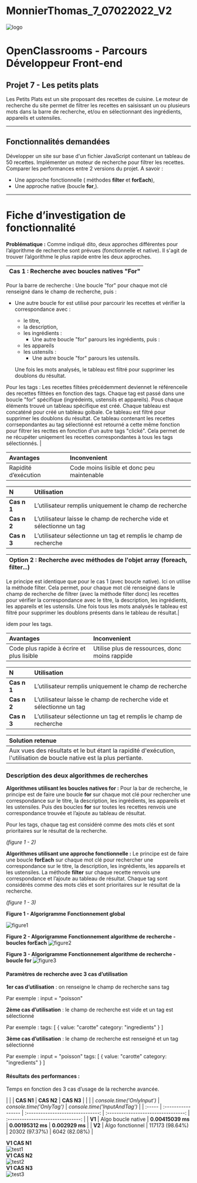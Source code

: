 # MonnierThomas_7_07022022_V2

![logo](asset/logo.png)

# OpenClassrooms - Parcours Développeur Front-end

## <a id="start">Projet 7 - Les petits plats</a>

Les Petits Plats est un site proposant des recettes de cuisine.
Le moteur de recherche du site permet de filtrer les recettes en saisissant un ou plusieurs mots dans la barre de recherche, et/ou en sélectionnant des ingrédients, appareils et ustensiles.

---

## Fonctionnalités demandées

Développer un site sur base d'un fichier JavaScript contenant un tableau de 50 recettes.
Implémenter un moteur de recherche pour filtrer les recettes.
Comparer les performances entre 2 versions du projet. A savoir :

- Une approche fonctionnelle ( méthodes **filter** et **forEach**),
- Une approche native (boucle **for**,).

---

# Fiche d’investigation de fonctionnalité

**Problématique :**
Comme indiqué dito, deux approches différentes pour l’algorithme de recherche sont prévues (fonctionnelle et native).
Il s'agit de trouver l’algorithme le plus rapide entre les deux approches.

| **Cas 1 : Recherche avec boucles natives "For"** |
| :----------------------------------------------- |

Pour la barre de recherche :
Une boucle "for" pour chaque mot clé renseigné dans le champ de recherche, puis :

- Une autre boucle for est utilisé pour parcourir les recettes et vérifier la correspondance avec :

  - le titre,
  - la description,
  - les ingrédients :
    - Une autre boucle "for" parours les ingrédients, puis :
  - les appareils
  - les ustensils :
    - Une autre boucle "for" parours les ustensils.

  Une fois les mots analysés, le tableau est filtré pour supprimer les doublons du résultat.

Pour les tags :
Les recettes filtées précédemment deviennet le référenceile des recettes filttées en fonction des tags.
Chaque tag est passé dans une boucle "for" spécifique (ingrédeints, ustensils et appareils).
Pous chaque éléments trouvé un tableau spécifique est créé.
Chaque tableau est concaténé pour créé un tableau golbale.
Ce tableau est filtré pour supprimer les doublons du résultat.
Ce tableau contenant les recettes corrsepondantes au tag sélectionné est retourné a cette même fonction pour filtrer les recttes en fonction d'un autre tags "clické".
Cela permet de ne récupéter uniqement les recettes correspondantes à tous les tags sélectionnés. |

| Avantages            | Inconvenient                               |
| :------------------- | :----------------------------------------- |
| Rapidité d’exécution | Code moins lisible et donc peu maintenable |

| N           | Utilisation                                                           |
| :---------- | :-------------------------------------------------------------------- |
| **Cas n 1** | L’utilisateur remplis uniquement le champ de recherche                |
| **Cas n 2** | L’utilisateur laisse le champ de recherche vide et sélectionne un tag |
| **Cas n 3** | L’utilisateur sélectionne un tag et remplis le champ de recherche     |

| **Option 2 : Recherche avec méthodes de l'objet array (foreach, filter...)** |
| :--------------------------------------------------------------------------- |

Le principe est identique que pour le cas 1 (avec boucle native). Ici on utilise la méthode filter. Cela permet, pour chaque mot clé renseigné dans le champ de recherche de filtrer (avec la méthode filter donc) les recettes pour vérifier la correspondance avec le titre, la description, les ingrédients, les appareils et les ustensils.
Une fois tous les mots analysés le tableau est filtré pour supprimer les doublons présents dans le tableau de résultat.|

idem pour les tags.

| Avantages                                 | Inconvenient                                   |
| :---------------------------------------- | :--------------------------------------------- |
| Code plus rapide à écrire et plus lisible | Utilise plus de ressources, donc moins rappide |

| N           | Utilisation                                                           |
| :---------- | :-------------------------------------------------------------------- |
| **Cas n 1** | L’utilisateur remplis uniquement le champ de recherche                |
| **Cas n 2** | L’utilisateur laisse le champ de recherche vide et sélectionne un tag |
| **Cas n 3** | L’utilisateur sélectionne un tag et remplis le champ de recherche     |

| Solution retenue                                                                                                      |
| :-------------------------------------------------------------------------------------------------------------------- |
| Aux vues des résultats et le but étant la rapidité d'exécution, l'utilisation de boucle native est la plus pertiante. |

### **Description des deux algorithmes de recherches**

**Algorithmes utilisant les boucles natives for :**
Pour la bar de recherche, le principe est de faire une boucle **for** sur chaque mot clé pour rechercher une correspondance sur le titre, la description, les ingrédients, les appareils et les ustensiles.
Puis des boucles **for** sur toutes les recettes renvois une correspondance trouvée et l’ajoute au tableau de résultat.

Pour les tags, chaque tag est considéré comme des mots clés et sont prioritaires sur le résultat de la recherche.

_(figure 1 - 2)_

**Algorithmes utilisant une approche fonctionnelle :**
Le principe est de faire une boucle **forEach** sur chaque mot clé pour rechercher une correspondance sur le titre, la description, les ingrédients, les appareils et les ustensiles. La méthode **filter** sur chaque recette renvois une correspondance et l’ajoute au tableau de résultat. Chaque tag sont considérés comme des mots clés et sont prioritaires sur le résultat de la recherche.

_(figure 1 - 3)_

**Figure 1 - Algorigramme**
**Fonctionnement global**

![figure1](doc/Algorigramme-overall%20functioning.jpg)

**Figure 2 - Algorigramme**
**Fonctionnement algorithme de recherche - boucles forEach**
![figure2](doc/Algorigramme%20-search%20for.jpg)

**Figure 3 - Algorigramme**
**Fonctionnement algorithme de recherche - boucle for**
![figure3](s)

#### **Paramètres de recherche avec 3 cas d’utilisation**

**1er cas d’utilisation** : on renseigne le champ de recherche sans tag

Par exemple :
input = "poisson"

**2ème cas d’utilisation** : le champ de recherche est vide et un tag est sélectionné

Par exemple :
tags: [
{
value: "carotte"
category: "ingredients"
}
]

**3ème cas d’utilisation** : le champ de recherche est renseigné et un tag sélectionné

Par exemple :
input = "poisson"
tags: [
{
value: "carotte"
category: "ingredients"
}
]

#### **Résultats des performances :**

Temps en fonction des 3 cas d’usage de la recherche avancée.

| | | **CAS N1** | **CAS N2** | **CAS N3** |
| | | _console.time('OnlyInput')_ | _console.time('OnlyTag')_ | _console.time('InputAndTag')_ |
| :----- | :----------------- | :-------------------------------: | :---------------------------------: | :-------------------------------: |
| **V1** | Algo boucle native | **0.00415039 ms** | **0.00195312 ms** | **0.002929 ms** |
| **V2** | Algo fonctionnel | 117173 (98.64%) | 20302 (97.37%) | 6042 (82.08%) |

**V1 CAS N1**  
![test1](doc/V1-CAS1%20-%20SearchOnly.pngCASN1.png)  
**V1 CAS N2**  
![test2](doc/V1-CAS2%20-%20TagOnly.png)  
**V1 CAS N3**  
![test3](doc/V1-CAS3%20-%20TagAndSeach.png)
